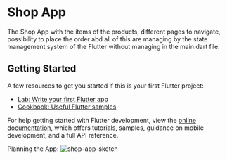 # Shop App

The Shop App with the items of the products, different pages to navigate, possibility to place the order abd all of this are managing by the state management system of the Flutter without managing in the main.dart file.

## Getting Started

A few resources to get you started if this is your first Flutter project:

- [Lab: Write your first Flutter app](https://docs.flutter.dev/get-started/codelab)
- [Cookbook: Useful Flutter samples](https://docs.flutter.dev/cookbook)

For help getting started with Flutter development, view the
[online documentation](https://docs.flutter.dev/), which offers tutorials,
samples, guidance on mobile development, and a full API reference.

Planning the App:
![shop–app-sketch](https://user-images.githubusercontent.com/24736461/218689448-14190fff-7c78-421f-82d0-94e09fccdc5c.png)

